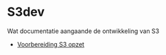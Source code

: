 # S3dev

Wat documentatie aangaande de ontwikkeling van S3

- [Voorbereiding S3 opzet](./Voorbereiding_S3_opzet/Voorbereiding_S3_opzet.md)
